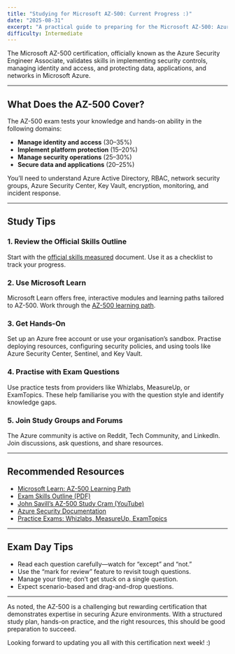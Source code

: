 ```yaml
---
title: "Studying for Microsoft AZ-500: Current Progress :)"
date: "2025-08-31"
excerpt: "A practical guide to preparing for the Microsoft AZ-500: Azure Security Engineer Associate certification, including study strategies, recommended resources, and exam insights."
difficulty: Intermediate
---
```


The Microsoft AZ-500 certification, officially known as the Azure Security Engineer Associate, validates skills in implementing security controls, managing identity and access, and protecting data, applications, and networks in Microsoft Azure.

---

## What Does the AZ-500 Cover?

The AZ-500 exam tests your knowledge and hands-on ability in the following domains:

- **Manage identity and access** (30–35%)
- **Implement platform protection** (15–20%)
- **Manage security operations** (25–30%)
- **Secure data and applications** (20–25%)

You’ll need to understand Azure Active Directory, RBAC, network security groups, Azure Security Center, Key Vault, encryption, monitoring, and incident response.

---

## Study Tips

### 1. Review the Official Skills Outline

Start with the [official skills measured](https://learn.microsoft.com/en-us/certifications/exams/az-500/) document. Use it as a checklist to track your progress.

### 2. Use Microsoft Learn

Microsoft Learn offers free, interactive modules and learning paths tailored to AZ-500. Work through the [AZ-500 learning path](https://learn.microsoft.com/en-us/training/paths/secure-azure-solutions-with-az-500/).

### 3. Get Hands-On

Set up an Azure free account or use your organisation’s sandbox. Practise deploying resources, configuring security policies, and using tools like Azure Security Center, Sentinel, and Key Vault.

### 4. Practise with Exam Questions

Use practice tests from providers like Whizlabs, MeasureUp, or ExamTopics. These help familiarise you with the question style and identify knowledge gaps.

### 5. Join Study Groups and Forums

The Azure community is active on Reddit, Tech Community, and LinkedIn. Join discussions, ask questions, and share resources.

---

## Recommended Resources

- [Microsoft Learn: AZ-500 Learning Path](https://learn.microsoft.com/en-us/training/paths/secure-azure-solutions-with-az-500/)
- [Exam Skills Outline (PDF)](https://aka.ms/az500skills)
- [John Savill’s AZ-500 Study Cram (YouTube)](https://www.youtube.com/watch?v=8QnQk1p8g6w)
- [Azure Security Documentation](https://learn.microsoft.com/en-us/azure/security/)
- [Practice Exams: Whizlabs, MeasureUp, ExamTopics](https://www.whizlabs.com/microsoft-azure-certification-az-500/)

---

## Exam Day Tips

- Read each question carefully—watch for “except” and “not.”
- Use the “mark for review” feature to revisit tough questions.
- Manage your time; don’t get stuck on a single question.
- Expect scenario-based and drag-and-drop questions.

---

As noted, the AZ-500 is a challenging but rewarding certification that demonstrates expertise in securing Azure environments. With a structured study plan, hands-on practice, and the right resources, this should be good preparation to succeed. 

Looking forward to updating you all with this certification next week! :)
